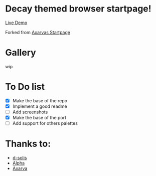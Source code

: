# Decay themed browser startpage!

[Live Demo](https://d-solis.github.io/Decay-StartPage/)

Forked from [Axarvas Startpage](https://github.com/Axarva/dotfiles-2.0/tree/main/startpage)

# Gallery

wip

# To Do list

- [x] Make the base of the repo
- [x] Implement a good readme
- [ ] Add screenshots
- [x] Make the base of the port
- [ ] Add support for others palettes

# Thanks to:

- [d-solis](https://github.com/d-solis)
- [Alpha](https://github.com/alphatechnolog)
- [Axarva](https://github.com/axarva)

